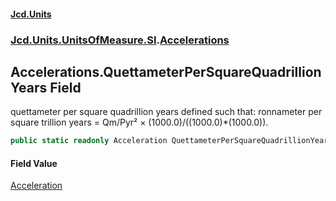 #### [Jcd.Units](index.md 'index')
### [Jcd.Units.UnitsOfMeasure.SI](Jcd.Units.UnitsOfMeasure.SI.md 'Jcd.Units.UnitsOfMeasure.SI').[Accelerations](Accelerations.md 'Jcd.Units.UnitsOfMeasure.SI.Accelerations')

## Accelerations.QuettameterPerSquareQuadrillionYears Field

quettameter per square quadrillion years defined such that: ronnameter per square trillion years = Qm/Pyr² ×
(1000.0)/((1000.0)*(1000.0)).

```csharp
public static readonly Acceleration QuettameterPerSquareQuadrillionYears;
```

#### Field Value
[Acceleration](Acceleration.md 'Jcd.Units.UnitTypes.Acceleration')